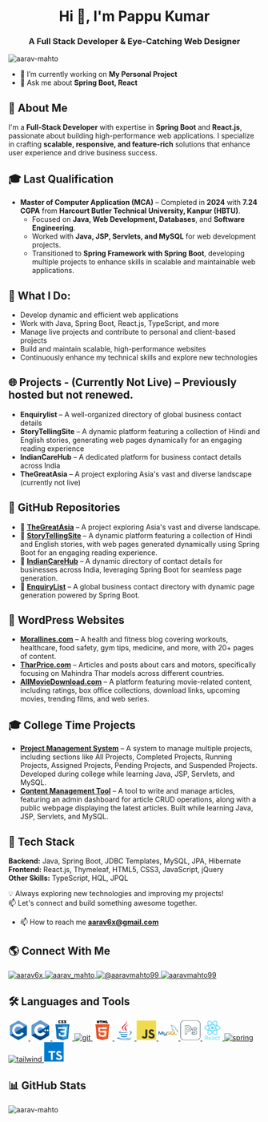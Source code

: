 <h1 align="center">Hi 👋, I'm Pappu Kumar</h1>
<h3 align="center">A Full Stack Developer & Eye-Catching Web Designer</h3>

<p align="left">
  <img src="https://komarev.com/ghpvc/?username=aarav-mahto&label=Profile%20views&color=0e75b6&style=flat" alt="aarav-mahto" />
</p>

- 🔭 I’m currently working on **My Personal Project**  
- 💬 Ask me about **Spring Boot, React**  

## 👋 About Me  

I'm a **Full-Stack Developer** with expertise in **Spring Boot** and **React.js**, passionate about building high-performance web applications. I specialize in crafting **scalable, responsive, and feature-rich** solutions that enhance user experience and drive business success.  

## 🎓 Last Qualification
- **Master of Computer Application (MCA)** – Completed in **2024** with **7.24 CGPA** from **Harcourt Butler Technical University, Kanpur (HBTU)**.  
  - Focused on **Java, Web Development, Databases**, and **Software Engineering**.
  - Worked with **Java, JSP, Servlets, and MySQL** for web development projects.
  - Transitioned to **Spring Framework with Spring Boot**, developing multiple projects to enhance skills in scalable and maintainable web applications.
 
  
## 🚀 What I Do:
- Develop dynamic and efficient web applications
- Work with Java, Spring Boot, React.js, TypeScript, and more
- Manage live projects and contribute to personal and client-based projects
- Build and maintain scalable, high-performance websites
- Continuously enhance my technical skills and explore new technologies
 

## 🌐 Projects - **(Currently Not Live)** – Previously hosted but not renewed.  
- **Enquirylist** – A well-organized directory of global business contact details  
- **StoryTellingSite** – A dynamic platform featuring a collection of Hindi and English stories, generating web pages dynamically for an engaging reading experience  
- **IndianCareHub** – A dedicated platform for business contact details across India  
- **TheGreatAsia** – A project exploring Asia's vast and diverse landscape (currently not live)

## 📂 GitHub Repositories  
- 🔹 **[TheGreatAsia](https://github.com/Aarav-Mahto/TheGreatAsia)** – A project exploring Asia's vast and diverse landscape.  
- 🔹 **[StoryTellingSite](https://github.com/Aarav-Mahto/StoryTellingSite)** – A dynamic platform featuring a collection of Hindi and English stories, with web pages generated dynamically using Spring Boot for an engaging reading experience.  
- 🔹 **[IndianCareHub](https://github.com/Aarav-Mahto/IndianCareHub)** – A dynamic directory of contact details for businesses across India, leveraging Spring Boot for seamless page generation.  
- 🔹 **[EnquiryList](https://github.com/Aarav-Mahto/EnquiryList)** – A global business contact directory with dynamic page generation powered by Spring Boot.

## 🚀 WordPress Websites  
- **[Morallines.com](https://morallines.com)** – A health and fitness blog covering workouts, healthcare, food safety, gym tips, medicine, and more, with 20+ pages of content.  
- **[TharPrice.com](https://tharprice.com)** – Articles and posts about cars and motors, specifically focusing on Mahindra Thar models across different countries.  
- **[AllMovieDownload.com](https://allmoviedownload.com)** – A platform featuring movie-related content, including ratings, box office collections, download links, upcoming movies, trending films, and web series.  

## 🎓 College Time Projects  
- **[Project Management System](https://github.com/Aarav-Mahto/Project-Management-System)** – A system to manage multiple projects, including sections like All Projects, Completed Projects, Running Projects, Assigned Projects, Pending Projects, and Suspended Projects. Developed during college while learning Java, JSP, Servlets, and MySQL.  
- **[Content Management Tool](https://github.com/Aarav-Mahto/Content-Management-Tool)** – A tool to write and manage articles, featuring an admin dashboard for article CRUD operations, along with a public webpage displaying the latest articles. Built while learning Java, JSP, Servlets, and MySQL.

## 🔧 Tech Stack  
**Backend:** Java, Spring Boot, JDBC Templates, MySQL, JPA, Hibernate  
**Frontend:** React.js, Thymeleaf, HTML5, CSS3, JavaScript, jQuery  
**Other Skills:** TypeScript, HQL, JPQL  

💡 Always exploring new technologies and improving my projects!  
📫 Let's connect and build something awesome together.  
- 📫 How to reach me **aarav6x@gmail.com**  

## 🌎 Connect With Me  
<p align="left">
  <a href="https://linkedin.com/in/aarav6x" target="blank">
    <img align="center" src="https://raw.githubusercontent.com/rahuldkjain/github-profile-readme-generator/master/src/images/icons/Social/linked-in-alt.svg" alt="aarav6x" height="30" width="40" />
  </a>
  <a href="https://instagram.com/aarav_mahto" target="blank">
    <img align="center" src="https://raw.githubusercontent.com/rahuldkjain/github-profile-readme-generator/master/src/images/icons/Social/instagram.svg" alt="aarav_mahto" height="30" width="40" />
  </a>
  <a href="https://www.hackerrank.com/@aaravmahto99" target="blank">
    <img align="center" src="https://raw.githubusercontent.com/rahuldkjain/github-profile-readme-generator/master/src/images/icons/Social/hackerrank.svg" alt="@aaravmahto99" height="30" width="40" />
  </a>
  <a href="https://www.hackerearth.com/aaravmahto99" target="blank">
    <img align="center" src="https://raw.githubusercontent.com/rahuldkjain/github-profile-readme-generator/master/src/images/icons/Social/hackerearth.svg" alt="aaravmahto99" height="30" width="40" />
  </a>
</p>

## 🛠️ Languages and Tools  
<p align="left">
  <a href="https://www.cprogramming.com/" target="_blank" rel="noreferrer">
    <img src="https://raw.githubusercontent.com/devicons/devicon/master/icons/c/c-original.svg" alt="c" width="40" height="40"/>
  </a>
  <a href="https://www.w3schools.com/cpp/" target="_blank" rel="noreferrer">
    <img src="https://raw.githubusercontent.com/devicons/devicon/master/icons/cplusplus/cplusplus-original.svg" alt="cplusplus" width="40" height="40"/>
  </a>
  <a href="https://www.w3schools.com/css/" target="_blank" rel="noreferrer">
    <img src="https://raw.githubusercontent.com/devicons/devicon/master/icons/css3/css3-original-wordmark.svg" alt="css3" width="40" height="40"/>
  </a>
  <a href="https://git-scm.com/" target="_blank" rel="noreferrer">
    <img src="https://www.vectorlogo.zone/logos/git-scm/git-scm-icon.svg" alt="git" width="40" height="40"/>
  </a>
  <a href="https://www.w3.org/html/" target="_blank" rel="noreferrer">
    <img src="https://raw.githubusercontent.com/devicons/devicon/master/icons/html5/html5-original-wordmark.svg" alt="html5" width="40" height="40"/>
  </a>
  <a href="https://www.java.com" target="_blank" rel="noreferrer">
    <img src="https://raw.githubusercontent.com/devicons/devicon/master/icons/java/java-original.svg" alt="java" width="40" height="40"/>
  </a>
  <a href="https://developer.mozilla.org/en-US/docs/Web/JavaScript" target="_blank" rel="noreferrer">
    <img src="https://raw.githubusercontent.com/devicons/devicon/master/icons/javascript/javascript-original.svg" alt="javascript" width="40" height="40"/>
  </a>
  <a href="https://www.mysql.com/" target="_blank" rel="noreferrer">
    <img src="https://raw.githubusercontent.com/devicons/devicon/master/icons/mysql/mysql-original-wordmark.svg" alt="mysql" width="40" height="40"/>
  </a>
  <a href="https://www.photoshop.com/en" target="_blank" rel="noreferrer">
    <img src="https://raw.githubusercontent.com/devicons/devicon/master/icons/photoshop/photoshop-line.svg" alt="photoshop" width="40" height="40"/>
  </a>
  <a href="https://reactjs.org/" target="_blank" rel="noreferrer">
    <img src="https://raw.githubusercontent.com/devicons/devicon/master/icons/react/react-original-wordmark.svg" alt="react" width="40" height="40"/>
  </a>
  <a href="https://spring.io/" target="_blank" rel="noreferrer">
    <img src="https://www.vectorlogo.zone/logos/springio/springio-icon.svg" alt="spring" width="40" height="40"/>
  </a>
  <a href="https://tailwindcss.com/" target="_blank" rel="noreferrer">
    <img src="https://www.vectorlogo.zone/logos/tailwindcss/tailwindcss-icon.svg" alt="tailwind" width="40" height="40"/>
  </a>
  <a href="https://www.typescriptlang.org/" target="_blank" rel="noreferrer">
    <img src="https://raw.githubusercontent.com/devicons/devicon/master/icons/typescript/typescript-original.svg" alt="typescript" width="40" height="40"/>
  </a>
</p>

## 📊 GitHub Stats  
<p>
  <img align="center" src="https://github-readme-stats.vercel.app/api/top-langs?username=aarav-mahto&show_icons=true&locale=en&layout=compact" alt="aarav-mahto" />
</p>
